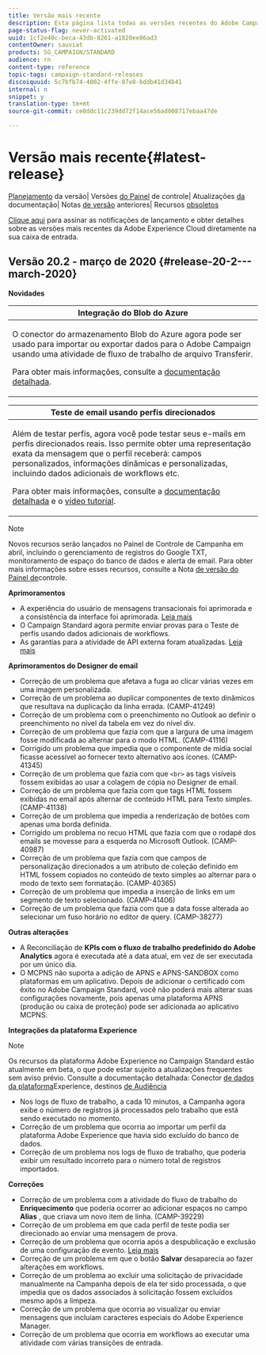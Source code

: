 ```yaml
---
title: Versão mais recente
description: Esta página lista todas as versões recentes do Adobe Campaign Standard.
page-status-flag: never-activated
uuid: 1cf2e40c-beca-43db-8261-a1820ee86ad3
contentOwner: sauviat
products: SG_CAMPAIGN/STANDARD
audience: rn
content-type: reference
topic-tags: campaign-standard-releases
discoiquuid: 5c7bfb74-4002-4ffe-87e8-bddb41d34b41
internal: n
snippet: y
translation-type: tm+mt
source-git-commit: ce0ddc11c239dd72f14ace56ad008717ebaa47de

---
```



# Versão mais recente{#latest-release}

[Planejamento](https://helpx.adobe.com/campaign/kb/acs-release-planning.html) da versão| Versões [do Painel](https://docs.adobe.com/content/help/en/control-panel/using/release-notes.html) de controle| Atualizações [da](../../rn/using/documentation-updates.md) documentação| Notas [de versão](../../rn/using/release-notes-2019.md) anteriores| Recursos [obsoletos](https://helpx.adobe.com/campaign/kb/acs-deprecated-and-removed-features.html)

[Clique aqui](http://amc-mkt-prod1-t.adobe-campaign.com/lp/LP25?service=%40rZ5cqp2DgNzrgz0alKPInakNbPSTeJYozZYnS7Wbs802u4GlISkHZX4omtK00nAU6xzZ6luEWQzr7kQ9pkCwJYumWkU) para assinar as notificações de lançamento e obter detalhes sobre as versões mais recentes da Adobe Experience Cloud diretamente na sua caixa de entrada.

## Versão 20.2 - março de 2020 {#release-20-2---march-2020}

**Novidades**

<table> 
 <thead> 
  <tr> 
   <th> <strong>Integração do Blob do Azure</strong><br /> </th> 
  </tr> 
 </thead> 
 <tbody> 
  <tr> 
   <td> <p>O conector do armazenamento Blob do Azure agora pode ser usado para importar ou exportar dados para o Adobe Campaign usando uma atividade de fluxo de trabalho de arquivo <strong></strong> Transferir. </p>
    <p>Para obter mais informações, consulte a <a href="../../administration/using/external-accounts.md#microsoft-azure-external-account">documentação detalhada</a>.</p>
   </td> 
  </tr> 
 </tbody> 
</table>

<table> 
 <thead> 
  <tr> 
   <th> <strong>Teste de email usando perfis direcionados</strong><br /> </th> 
  </tr> 
 </thead> 
 <tbody> 
  <tr> 
   <td> <p>Além de testar perfis, agora você pode testar seus e-mails em perfis direcionados reais. Isso permite obter uma representação exata da mensagem que o perfil receberá: campos personalizados, informações dinâmicas e personalizadas, incluindo dados adicionais de workflows etc. </p>
    <p>Para obter mais informações, consulte a <a href="../../sending/using/testing-messages-using-target.md">documentação detalhada</a> e o <a href="https://docs.adobe.com/content/help/en/campaign-standard-learn/tutorials/communication-channels/email/profile-substitution.html">vídeo tutorial</a>. </p>
   </td> 
  </tr> 
 </tbody> 
</table>

>[!NOTE]
>
>Novos recursos serão lançados no Painel de Controle de Campanha em abril, incluindo o gerenciamento de registros do Google TXT, monitoramento de espaço do banco de dados e alerta de email. Para obter mais informações sobre esses recursos, consulte a Nota [de versão do Painel de](https://docs.adobe.com/content/help/en/control-panel/using/release-notes.html)controle.

**Aprimoramentos**

* A experiência do usuário de mensagens transacionais foi aprimorada e a consistência da interface foi aprimorada. [Leia mais](../../channels/using/about-transactional-messaging.md)
* O Campaign Standard agora permite enviar provas para o Teste de perfis usando dados adicionais de workflows.
* As garantias para a atividade de API externa foram atualizadas. [Leia mais](../../automating/using/external-api.md)

**Aprimoramentos do Designer de email**

* Correção de um problema que afetava a fuga ao clicar várias vezes em uma imagem personalizada.
* Correção de um problema ao duplicar componentes de texto dinâmicos que resultava na duplicação da linha errada. (CAMP-41249)
* Correção de um problema com o preenchimento no Outlook ao definir o preenchimento no nível da tabela em vez do nível div.
* Correção de um problema que fazia com que a largura de uma imagem fosse modificada ao alternar para o modo HTML. (CAMP-41116)
* Corrigido um problema que impedia que o componente de mídia social ficasse acessível ao fornecer texto alternativo aos ícones. (CAMP-41345)
* Correção de um problema que fazia com que `<br>` as tags visíveis fossem exibidas ao usar a colagem de cópia no Designer de email.
* Correção de um problema que fazia com que tags HTML fossem exibidas no email após alternar de conteúdo HTML para Texto simples. (CAMP-41138)
* Correção de um problema que impedia a renderização de botões com apenas uma borda definida.
* Corrigido um problema no recuo HTML que fazia com que o rodapé dos emails se movesse para a esquerda no Microsoft Outlook. (CAMP-40987)
* Correção de um problema que fazia com que campos de personalização direcionados a um atributo de coleção definido em HTML fossem copiados no conteúdo de texto simples ao alternar para o modo de texto sem formatação. (CAMP-40365)
* Correção de um problema que impedia a inserção de links em um segmento de texto selecionado. (CAMP-41406)
* Correção de um problema que fazia com que a data fosse alterada ao selecionar um fuso horário no editor de query. (CAMP-38277)

**Outras alterações**

* A Reconciliação de **KPIs com o fluxo de trabalho predefinido do Adobe Analytics** agora é executada até a data atual, em vez de ser executada por um único dia.
* O MCPNS não suporta a adição de APNS e APNS-SANDBOX como plataformas em um aplicativo. Depois de adicionar o certificado com êxito no Adobe Campaign Standard, você não poderá mais alterar suas configurações novamente, pois apenas uma plataforma APNS (produção ou caixa de proteção) pode ser adicionada ao aplicativo MCPNS.

**Integrações da plataforma Experience**

>[!NOTE]
>
>Os recursos da plataforma Adobe Experience no Campaign Standard estão atualmente em beta, o que pode estar sujeito a atualizações frequentes sem aviso prévio. Consulte a documentação detalhada: Conector [de dados da plataforma](../../administration/using/aep-about-data-connector.md)Experience, destinos [de Audiência](../../audiences/using/aep-about-audience-destinations-service.md)

* Nos logs de fluxo de trabalho, a cada 10 minutos, a Campanha agora exibe o número de registros já processados pelo trabalho que está sendo executado no momento.
* Correção de um problema que ocorria ao importar um perfil da plataforma Adobe Experience que havia sido excluído do banco de dados.
* Correção de um problema nos logs de fluxo de trabalho, que poderia exibir um resultado incorreto para o número total de registros importados.

**Correções**

* Correção de um problema com a atividade do fluxo de trabalho do **Enriquecimento** que poderia ocorrer ao adicionar espaços no campo **Alias** , que criava um novo item de linha. (CAMP-39229)
* Correção de um problema em que cada perfil de teste podia ser direcionado ao enviar uma mensagem de prova.
* Correção de um problema que ocorria após a despublicação e exclusão de uma configuração de evento. [Leia mais](../../administration/using/configuring-transactional-messaging.md#deleting-an-event)
* Correção de um problema em que o botão **Salvar** desaparecia ao fazer alterações em workflows.
* Correção de um problema ao excluir uma solicitação de privacidade manualmente na Campanha depois de ela ter sido processada, o que impedia que os dados associados à solicitação fossem excluídos mesmo após a limpeza.
* Correção de um problema que ocorria ao visualizar ou enviar mensagens que incluíam caracteres especiais do Adobe Experience Manager.
* Correção de um problema que ocorria em workflows ao executar uma atividade com várias transições de entrada.